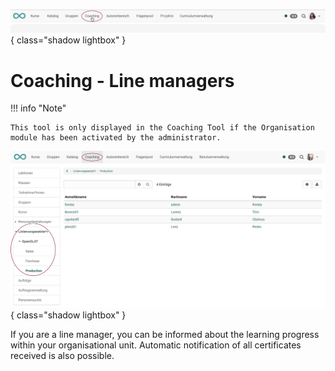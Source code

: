 ![bereiche_coaching_v1_de.png](assets/bereiche_coaching_v1_de.png){ class="shadow lightbox" }

# Coaching - Line managers

!!! info "Note"

    This tool is only displayed in the Coaching Tool if the Organisation module has been activated by the administrator.

![coaching_linienvorgesetzter_v1_de.png](assets/coaching_linienvorgesetzter_v1_de.png){ class="shadow lightbox" }

If you are a line manager, you can be informed about the learning progress within your organisational unit. Automatic notification of all certificates received is also possible.
